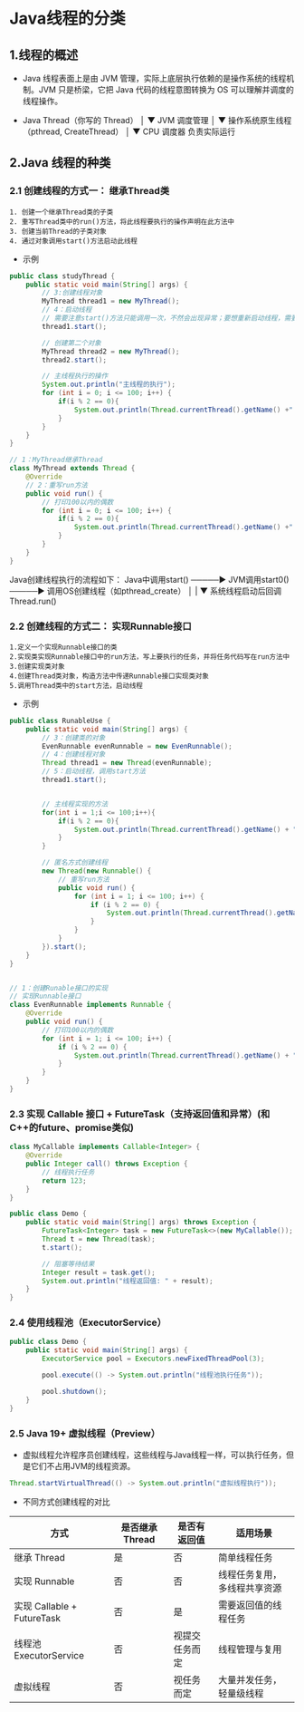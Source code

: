 # Java线程的分类

## 1.线程的概述

- Java 线程表面上是由 JVM 管理，实际上底层执行依赖的是操作系统的线程机制。JVM 只是桥梁，它把 Java 代码的线程意图转换为 OS 可以理解并调度的线程操作。

- Java Thread（你写的 Thread）
            │
            ▼
    JVM 调度管理
            │
            ▼
    操作系统原生线程（pthread, CreateThread）
            │
            ▼
    CPU 调度器 负责实际运行


## 2.Java 线程的种类

### 2.1 创建线程的方式一： 继承Thread类

    1. 创建一个继承Thread类的子类
    2. 重写Thread类中的run()方法，将此线程要执行的操作声明在此方法中
    3. 创建当前Thread的子类对象
    4. 通过对象调用start()方法启动此线程

- 示例
  
``` Java
public class studyThread {
    public static void main(String[] args) {
        // 3:创建线程对象
        MyThread thread1 = new MyThread();
        // 4：启动线程
        // 需要注意start()方法只能调用一次，不然会出现异常；要想重新启动线程，需要创建新的对象
        thread1.start();

        // 创建第二个对象
        MyThread thread2 = new MyThread();
        thread2.start();

        // 主线程执行的操作
        System.out.println("主线程的执行");
        for (int i = 0; i <= 100; i++) {
            if(i % 2 == 0){
                System.out.println(Thread.currentThread().getName() +":"+"i = " + i);
            }
        }
    }
}

// 1：MyThread继承Thread
class MyThread extends Thread {
    @Override
    // 2：重写run方法
    public void run() {
        // 打印100以内的偶数
        for (int i = 0; i <= 100; i++) {
            if(i % 2 == 0){
                System.out.println(Thread.currentThread().getName() +":"+"i = " + i);
            }
        }
    }
}
```

Java创建线程执行的流程如下：
Java中调用start() ─────► JVM调用start0() ─────► 调用OS创建线程（如pthread_create）
                                            │
                                            |
                                            ▼
                                   系统线程启动后回调 Thread.run()



### 2.2 创建线程的方式二： 实现Runnable接口

    1.定义一个实现Runnable接口的类
    2.实现类实现Runnable接口中的run方法，写上要执行的任务，并将任务代码写在run方法中
    3.创建实现类对象
    4.创建Thread类对象，构造方法中传递Runnable接口实现类对象
    5.调用Thread类中的start方法，启动线程

- 示例
  
```Java
public class RunableUse {
    public static void main(String[] args) {
        // 3：创建类的对象
        EvenRunnable evenRunnable = new EvenRunnable();
        // 4：创建线程对象
        Thread thread1 = new Thread(evenRunnable);
        // 5：启动线程，调用start方法
        thread1.start();


        // 主线程实现的方法
        for(int i = 1;i <= 100;i++){
            if(i % 2 == 0){
                System.out.println(Thread.currentThread().getName() + ": i = " + i);
            }
        }

        // 匿名方式创建线程
        new Thread(new Runnable() {
            // 重写run方法
            public void run() {
                for (int i = 1; i <= 100; i++) {
                    if (i % 2 == 0) {
                        System.out.println(Thread.currentThread().getName() + ": i = " + i);
                    }
                }
            }
        }).start();
    }
}


// 1：创建Runable接口的实现
// 实现Runnable接口
class EvenRunnable implements Runnable {
    @Override
    public void run() {
        // 打印100以内的偶数
        for (int i = 1; i <= 100; i++) {
            if (i % 2 == 0) {
                System.out.println(Thread.currentThread().getName() + ": i = " + i);
            }
        }
    }
}
```


### 2.3 实现 Callable 接口 + FutureTask（支持返回值和异常）(和C++的future、promise类似)

```java
class MyCallable implements Callable<Integer> {
    @Override
    public Integer call() throws Exception {
        // 线程执行任务
        return 123;
    }
}

public class Demo {
    public static void main(String[] args) throws Exception {
        FutureTask<Integer> task = new FutureTask<>(new MyCallable());
        Thread t = new Thread(task);
        t.start();

        // 阻塞等待结果
        Integer result = task.get();
        System.out.println("线程返回值: " + result);
    }
}
```

### 2.4 使用线程池（ExecutorService）

```Java
public class Demo {
    public static void main(String[] args) {
        ExecutorService pool = Executors.newFixedThreadPool(3);

        pool.execute(() -> System.out.println("线程池执行任务"));

        pool.shutdown();
    }
}
```

### 2.5 Java 19+ 虚拟线程（Preview）

- 虚拟线程允许程序员创建线程，这些线程与Java线程一样，可以执行任务，但是它们不占用JVM的线程资源。

```Java
Thread.startVirtualThread(() -> System.out.println("虚拟线程执行"));
```

- 不同方式创建线程的对比

| 方式                       | 是否继承 Thread | 是否有返回值  | 适用场景           |
| ------------------------ | ----------- | ------- | -------------- |
| 继承 Thread                | 是           | 否       | 简单线程任务         |
| 实现 Runnable              | 否           | 否       | 线程任务复用，多线程共享资源 |
| 实现 Callable + FutureTask | 否           | 是       | 需要返回值的线程任务     |
| 线程池 ExecutorService      | 否           | 视提交任务而定 | 线程管理与复用        |
| 虚拟线程                     | 否           | 视任务而定   | 大量并发任务，轻量级线程   |
